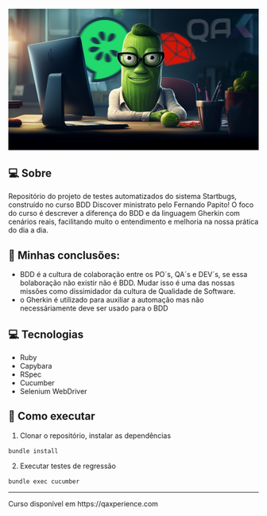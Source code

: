![poster](https://raw.githubusercontent.com/qaxperience/thumbnails/main/cucumber-experience.png)

## :computer: Sobre

Repositório do projeto de testes automatizados do sistema Startbugs, construído no curso BDD Discover ministrato pelo Fernando Papito!
O foco do curso é descrever a diferença do BDD e da linguagem Gherkin com cenários reais, facilitando muito o entendimento e melhoria na nossa prática do dia a dia.

## :speech_balloon: Minhas conclusões:
- BDD é a cultura de colaboração entre os PO´s, QA´s e DEV´s, se essa bolaboração não existir não é BDD. Mudar isso é uma das nossas missões como dissimidador da cultura de Qualidade de Software.
- o Gherkin é utilizado para auxiliar a automação mas não necessáriamente deve ser usado para o BDD

## :computer: Tecnologias
- Ruby
- Capybara
- RSpec
- Cucumber
- Selenium WebDriver

## :robot: Como executar

1. Clonar o repositório, instalar as dependências
```
bundle install
```

2. Executar testes de regressão
```
bundle exec cucumber
```

<hr>
Curso disponível em https://qaxperience.com
